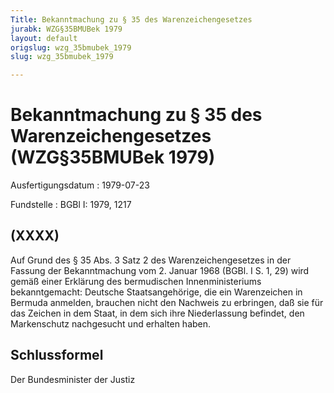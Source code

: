 ```yaml
---
Title: Bekanntmachung zu § 35 des Warenzeichengesetzes
jurabk: WZG§35BMUBek 1979
layout: default
origslug: wzg_35bmubek_1979
slug: wzg_35bmubek_1979

---
```


# Bekanntmachung zu § 35 des Warenzeichengesetzes (WZG§35BMUBek 1979)

Ausfertigungsdatum
:   1979-07-23

Fundstelle
:   BGBl I: 1979, 1217



## (XXXX)

Auf Grund des § 35 Abs. 3 Satz 2 des Warenzeichengesetzes in der Fassung der Bekanntmachung vom 2. Januar 1968 (BGBl. I S. 1, 29) wird gemäß einer Erklärung des bermudischen Innenministeriums bekanntgemacht:
Deutsche Staatsangehörige, die ein Warenzeichen in Bermuda anmelden, brauchen nicht den Nachweis zu erbringen, daß sie für das Zeichen in dem Staat, in dem sich ihre Niederlassung befindet, den Markenschutz nachgesucht und erhalten haben.


## Schlussformel

Der Bundesminister der Justiz

